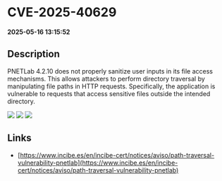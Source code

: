# CVE-2025-40629

**2025-05-16 13:15:52**

## Description
PNETLab 4.2.10 does not properly sanitize user inputs in its file access mechanisms. This allows attackers to perform directory traversal by manipulating file paths in HTTP requests. Specifically, the application is vulnerable to requests that access sensitive files outside the intended directory.

![](https://img.shields.io/static/v1?label=Score&message=8.7&color=red)
![](https://img.shields.io/static/v1?label=Severity&message=HIGH&color=red)
![](https://img.shields.io/static/v1?label=CWE&message=Traversal&color=green)

## Links
- [https://www.incibe.es/en/incibe-cert/notices/aviso/path-traversal-vulnerability-pnetlab](https://www.incibe.es/en/incibe-cert/notices/aviso/path-traversal-vulnerability-pnetlab)
